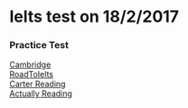# Ielts test on 18/2/2017


### Practice Test
[Cambridge](practicetest/CambridgeIELTStest.md) <br>
[RoadToIelts](practicetest/RoadToIelts.md) <br>
[Carter Reading](practicetest/carterreading.md)<br>
[Actually Reading](practicetest/actuallylistening.md)<br>
